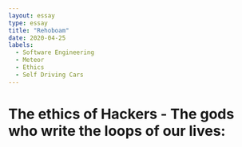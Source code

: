 ```yaml
---
layout: essay
type: essay
title: "Rehoboam"
date: 2020-04-25
labels:
  - Software Engineering
  - Meteor
  - Ethics
  - Self Driving Cars
---
```


<h1>The ethics of Hackers - The gods who write the loops of our lives:</h1>
